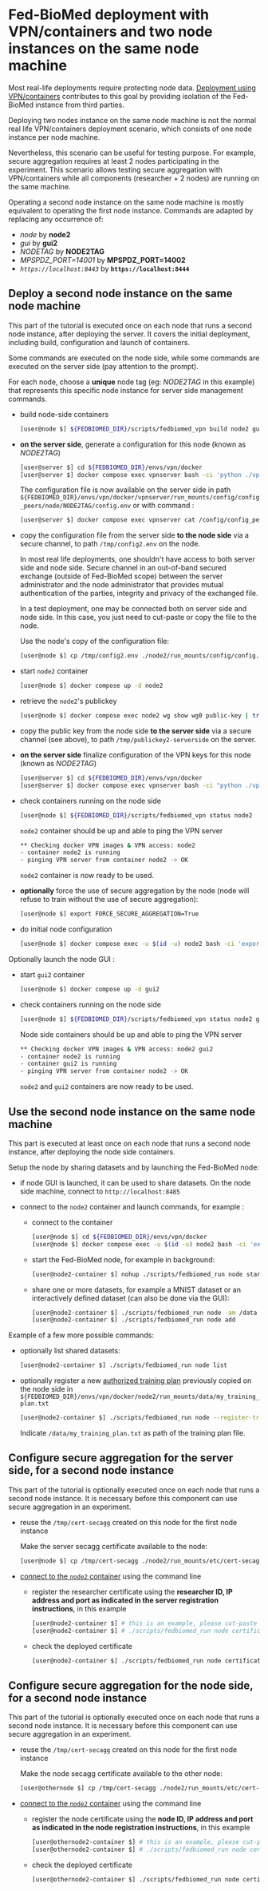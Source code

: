 # Fed-BioMed deployment with VPN/containers and two node instances on the same node machine

Most real-life deployments require protecting node data. [Deployment using VPN/containers](./deployment-vpn.md) contributes to this goal by providing isolation of the Fed-BioMed instance from third parties.

Deploying two nodes instance on the same node machine is not the normal real life VPN/containers deployment scenario, which consists of one node instance per node machine.

Nevertheless, this scenario can be useful for testing purpose. For example, secure aggregation requires at least 2 nodes participating in the experiment. This scenario allows testing secure aggregation with VPN/containers while all components (researcher + 2 nodes) are running on the same machine.

Operating a second node instance on the same node machine is mostly equivalent to operating the first node instance. Commands are adapted by replacing any occurrence of:

- *node* by **node2**
- *gui* by **gui2**
- *NODETAG* by **NODE2TAG**
- *MPSPDZ_PORT=14001* by **MPSPDZ_PORT=14002**
- *`https://localhost:8443`* by **`https://localhost:8444`**


## Deploy a second node instance on the same node machine

This part of the tutorial is executed once on each node that runs a second node instance, after deploying the server.
It covers the initial deployment, including build, configuration and launch of containers.

Some commands are executed on the node side, while some commands are executed on the server side (pay attention to the prompt).

For each node, choose a **unique** node tag (eg: *NODE2TAG* in this example) that represents this specific node instance for server side management commands.

* build node-side containers

    ```bash
    [user@node $] ${FEDBIOMED_DIR}/scripts/fedbiomed_vpn build node2 gui2
    ```

* **on the server side**, generate a configuration for this node (known as *NODE2TAG*)

    ```bash
    [user@server $] cd ${FEDBIOMED_DIR}/envs/vpn/docker
    [user@server $] docker compose exec vpnserver bash -ci 'python ./vpn/bin/configure_peer.py genconf node NODE2TAG'
    ```

    The configuration file is now available on the server side in path `${FEDBIOMED_DIR}/envs/vpn/docker/vpnserver/run_mounts/config/config_peers/node/NODE2TAG/config.env` or with command :

    ```bash
    [user@server $] docker compose exec vpnserver cat /config/config_peers/node/NODE2TAG/config.env
    ```

* copy the configuration file from the server side **to the node side** via a secure channel, to path `/tmp/config2.env` on the node.

    In most real life deployments, one shouldn't have access to both server side and node side. Secure channel in an out-of-band secured exchange (outside of Fed-BioMed scope) between the server administrator and the node administrator that provides mutual authentication of the parties, integrity and privacy of the exchanged file.

    In a test deployment, one may be connected both on server side and node side. In this case, you just need to cut-paste or copy the file to the node.

    Use the node's copy of the configuration file:

    ```bash
    [user@node $] cp /tmp/config2.env ./node2/run_mounts/config/config.env
    ```

* start `node2` container

    ```bash
    [user@node $] docker compose up -d node2
    ```

* retrieve the `node2`'s publickey

    ```bash
    [user@node $] docker compose exec node2 wg show wg0 public-key | tr -d '\r' >/tmp/publickey2-nodeside
    ```

* copy the public key from the node side **to the server side** via a secure channel (see above), to path `/tmp/publickey2-serverside` on the server.

* **on the server side** finalize configuration of the VPN keys for this node (known as *NODE2TAG*)

    ```bash
    [user@server $] cd ${FEDBIOMED_DIR}/envs/vpn/docker
    [user@server $] docker compose exec vpnserver bash -ci "python ./vpn/bin/configure_peer.py add node NODE2TAG $(cat /tmp/publickey2-serverside)"
    ```

* check containers running on the node side

    ```bash
    [user@node $] ${FEDBIOMED_DIR}/scripts/fedbiomed_vpn status node2
    ```

    `node2` container should be up and able to ping the VPN server

    ```bash
    ** Checking docker VPN images & VPN access: node2
    - container node2 is running
    - pinging VPN server from container node2 -> OK
    ```

    `node2` container is now ready to be used.

* **optionally** force the use of secure aggregation by the node (node will refuse to train without the use of secure aggregation):

    ```bash
    [user@node $] export FORCE_SECURE_AGGREGATION=True
    ```

* do initial node configuration

    ```bash
    [user@node $] docker compose exec -u $(id -u) node2 bash -ci 'export FORCE_SECURE_AGGREGATION='${FORCE_SECURE_AGGREGATION}'&& export MPSPDZ_IP=$VPN_IP && export MPSPDZ_PORT=14002 && export RESEARCHER_SERVER_HOST=10.222.0.2 && export RESEARCHER_SERVER_PORT=50051 && export PYTHONPATH=/fedbiomed && ENABLE_TRAINING_PLAN_APPROVAL=True ALLOW_DEFAULT_TRAINING_PLANS=True ./scripts/fedbiomed_run environ-node configuration create --component NODE --use-current'
    ```

Optionally launch the node GUI :

* start `gui2` container

    ```bash
    [user@node $] docker compose up -d gui2
    ```

* check containers running on the node side

    ```bash
    [user@node $] ${FEDBIOMED_DIR}/scripts/fedbiomed_vpn status node2 gui2
    ```

    Node side containers should be up and able to ping the VPN server

    ```bash
    ** Checking docker VPN images & VPN access: node2 gui2
    - container node2 is running
    - container gui2 is running
    - pinging VPN server from container node2 -> OK
    ```

    `node2` and `gui2` containers are now ready to be used.


## Use the second node instance on the same node machine

This part is executed at least once on each node that runs a second node instance, after deploying the node side containers.

Setup the node by sharing datasets and by launching the Fed-BioMed node:

* if node GUI is launched, it can be used to share datasets. On the node side machine, connect to `http://localhost:8485`

* connect to the `node2` container and launch commands, for example :

    * connect to the container

        ```bash
        [user@node $] cd ${FEDBIOMED_DIR}/envs/vpn/docker
        [user@node $] docker compose exec -u $(id -u) node2 bash -ci 'export PYTHONPATH=/fedbiomed && eval "$(conda shell.bash hook)" && conda activate fedbiomed-node && bash'
        ```

    * start the Fed-BioMed node, for example in background:

        ```bash
        [user@node2-container $] nohup ./scripts/fedbiomed_run node start >./fedbiomed_node.out &
        ```

    * share one or more datasets, for example a MNIST dataset or an interactively defined dataset (can also be done via the GUI):

        ```bash
        [user@node2-container $] ./scripts/fedbiomed_run node -am /data
        [user@node2-container $] ./scripts/fedbiomed_run node add
        ```

Example of a few more possible commands:

* optionally list shared datasets:

    ```bash
    [user@node2-container $] ./scripts/fedbiomed_run node list
    ```        

* optionally register a new [authorized training plan](../../tutorials/security/training-with-approved-training-plans.ipynb) previously copied on the node side in `${FEDBIOMED_DIR}/envs/vpn/docker/node2/run_mounts/data/my_training_plan.txt`

    ```bash
    [user@node2-container $] ./scripts/fedbiomed_run node --register-training-plan
    ```
    Indicate `/data/my_training_plan.txt` as path of the training plan file.


## Configure secure aggregation for the server side, for a second node instance

This part of the tutorial is optionally executed once on each node that runs a second node instance.
It is necessary before this component can use secure aggregation in an experiment.

* reuse the `/tmp/cert-secagg` created on this node for the first node instance

    Make the server secagg certificate available to the node:

    ```bash
    [user@node $] cp /tmp/cert-secagg ./node2/run_mounts/etc/cert-secagg
    ```

* [connect to the `node2` container](#use-the-second-node-instance-on-the-same-node-machine) using the command line

    * register the researcher certificate using the **researcher ID, IP address and port as indicated in the server registration instructions**, in this example

        ```bash
        [user@node2-container $] # this is an example, please cut-paste from your registration instructions
        [user@node2-container $] # ./scripts/fedbiomed_run node certificate register -pk ./etc/cert-secagg -pi researcher_2bd34852-830b-48f0-9f58-613f3e643d42  --ip 10.222.0.2 --port 14000
        ```

    * check the deployed certificate

        ```bash
        [user@node2-container $] ./scripts/fedbiomed_run node certificate list
        ```


## Configure secure aggregation for the node side, for a second node instance

This part of the tutorial is optionally executed once on each node that runs a second node instance.
It is necessary before this component can use secure aggregation in an experiment.

* reuse the `/tmp/cert-secagg` created on this node for the first node instance

    Make the node secagg certificate available to the other node:

    ```bash
    [user@othernode $] cp /tmp/cert-secagg ./node2/run_mounts/etc/cert-secagg
    ```

* [connect to the `node2` container](#use-the-second-node-instance-on-the-same-node-machine) using the command line

    * register the node certificate using the **node ID, IP address and port as indicated in the node registration instructions**, in this example

        ```bash
        [user@othernode2-container $] # this is an example, please cut-paste from your registration instructions
        [user@othernode2-container $] # ./scripts/fedbiomed_run node certificate register -pk ./etc/cert-secagg -pi node_964bdca9-809d-49b8-a9c4-8ba3d108c1ae  --ip 10.221.0.2 --port 14001
        ```

    * check the deployed certificate

        ```bash
        [user@othernode2-container $] ./scripts/fedbiomed_run node certificate list
        ```
